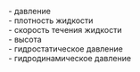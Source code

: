 <BlockMath math="
    P+\rho gh+\frac{\rho v^2}{2}=const
">

<p>
    <InlineMath math="P"> - давление<br/>
    <InlineMath math="\rho"> - плотность жидкости<br/>
    <InlineMath math="v"> - скорость течения жидкости<br/>
    <InlineMath math="h"> - высота<br/>
    <InlineMath math="\rho gh"> - гидростатическое давление<br/>
    <InlineMath math="\frac{\rho v^2}{2}"> - гидродинамическое давление<br/>
</p>
